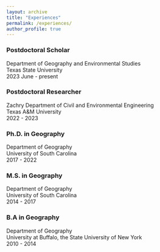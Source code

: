 ```yaml
---
layout: archive
title: "Experiences"
permalink: /experiences/
author_profile: true
---
```


### Postdoctoral Scholar
Department of Geography and Environmental Studies<br>
Texas State University<br>
2023 June - present

### Postdoctoral Researcher
Zachry Department of Civil and Environmental Engineering<br>
Texas A&M University<br>
2022 - 2023

### Ph.D. in Geography
Department of Geography<br>
University of South Carolina<br>
2017 - 2022

### M.S. in Geography
Department of Geography<br>
University of South Carolina<br>
2014 - 2017

### B.A in Geography
Department of Geography<br>
University at Buffalo, the State University of New York<br>
2010 - 2014
